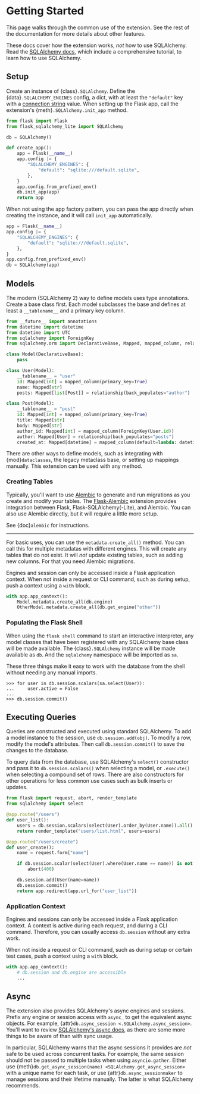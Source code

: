 # Getting Started

This page walks through the common use of the extension. See the rest of the
documentation for more details about other features.

These docs cover how the extension works, _not_ how to use SQLAlchemy. Read the
[SQLAlchemy docs], which include a comprehensive tutorial, to learn how to use
SQLAlchemy.

[SQLAlchemy docs]: https://docs.sqlalchemy.org


## Setup

Create an instance of {class}`.SQLAlchemy`. Define the
{data}`.SQLALCHEMY_ENGINES` config, a dict, with at least the `"default"` key
with a [connection string] value. When setting up the Flask app, call the
extension's {meth}`.SQLAlchemy.init_app` method.

[connection string]: https://docs.sqlalchemy.org/core/engines.html#database-urls

```python
from flask import Flask
from flask_sqlalchemy_lite import SQLAlchemy

db = SQLAlchemy()

def create_app():
    app = Flask(__name__)
    app.config |= {
        "SQLALCHEMY_ENGINES": {
            "default": "sqlite:///default.sqlite",
        },
    }
    app.config.from_prefixed_env()
    db.init_app(app)
    return app
```

When not using the app factory pattern, you can pass the app directly when
creating the instance, and it will call `init_app` automatically.

```python
app = Flask(__name__)
app.config |= {
    "SQLALCHEMY_ENGINES": {
        "default": "sqlite:///default.sqlite",
    },
}
app.config.from_prefixed_env()
db = SQLAlchemy(app)
```


## Models

The modern (SQLAlchemy 2) way to define models uses type annotations. Create a
base class first. Each model subclasses the base and defines at least a
`__tablename__` and a primary key column.

```python
from __future__ import annotations
from datetime import datetime
from datetime import UTC
from sqlalchemy import ForeignKey
from sqlalchemy.orm import DeclarativeBase, Mapped, mapped_column, relationship

class Model(DeclarativeBase):
    pass

class User(Model):
    __tablename__ = "user"
    id: Mapped[int] = mapped_column(primary_key=True)
    name: Mapped[str]
    posts: Mapped[list[Post]] = relationship(back_populates="author")

class Post(Model):
    __tablename__ = "post"
    id: Mapped[int] = mapped_column(primary_key=True)
    title: Mapped[str]
    body: Mapped[str]
    author_id: Mapped[int] = mapped_column(ForeignKey(User.id))
    author: Mapped[User] = relationship(back_populates="posts")
    created_at: Mapped[datetime] = mapped_column(default=lambda: datetime.now(UTC))
```

There are other ways to define models, such as integrating with
{mod}`dataclasses`, the legacy metaclass base, or setting up mappings manually.
This extension can be used with any method.


### Creating Tables

Typically, you'll want to use [Alembic] to generate and run migrations as you
create and modify your tables. The [Flask-Alembic] extension provides
integration between Flask, Flask-SQLAlchemy(-Lite), and Alembic. You can also
use Alembic directly, but it will require a little more setup.

[Alembic]: https://alembic.sqlalchemy.org
[Flask-Alembic]: https://flask-alembic.readthedocs.io

See {doc}`alembic` for instructions.

---

For basic uses, you can use the `metadata.create_all()` method. You can call
this for multiple metadatas with different engines. This will create any tables
that do not exist. It will _not_ update existing tables, such as adding new
columns. For that you need Alembic migrations.

Engines and session can only be accessed inside a Flask application context.
When not inside a request or CLI command, such as during setup, push a context
using a `with` block.

```python
with app.app_context():
    Model.metadata.create_all(db.engine)
    OtherModel.metadata.create_all(db.get_engine("other"))
```


### Populating the Flask Shell

When using the `flask shell` command to start an interactive interpreter,
any model classes that have been registered with any SQLAlchemy base class will
be made available. The {class}`.SQLAlchemy` instance will be made available as
`db`. And the `sqlalchemy` namespace will be imported as `sa`.

These three things make it easy to work with the database from the shell without
needing any manual imports.

```pycon
>>> for user in db.session.scalars(sa.select(User)):
...     user.active = False
...
>>> db.session.commit()
```


## Executing Queries

Queries are constructed and executed using standard SQLAlchemy. To add a model
instance to the session, use `db.session.add(obj)`. To modify a row, modify the
model's attributes. Then call `db.session.commit()` to save the changes to the
database.

To query data from the database, use SQLAlchemy's `select()` constructor and
pass it to `db.session.scalars()` when selecting a model, or `.execute()` when
selecting a compound set of rows. There are also constructors for other
operations for less common use cases such as bulk inserts or updates.

```python
from flask import request, abort, render_template
from sqlalchemy import select

@app.route("/users")
def user_list():
    users = db.session.scalars(select(User).order_by(User.name)).all()
    return render_template("users/list.html", users=users)

@app.route("/users/create")
def user_create():
    name = request.form["name"]

    if db.session.scalar(select(User).where(User.name == name)) is not None:
        abort(400)

    db.session.add(User(name=name))
    db.session.commit()
    return app.redirect(app.url_for("user_list"))
```


### Application Context

Engines and sessions can only be accessed inside a Flask application context.
A context is active during each request, and during a CLI command. Therefore,
you can usually access `db.session` without any extra work.

When not inside a request or CLI command, such as during setup or certain test
cases, push a context using a `with` block.

```python
with app.app_context():
    # db.session and db.engine are accessible
    ...
```


## Async

The extension also provides SQLAlchemy's async engines and sessions. Prefix any
engine or session access with `async_` to get the equivalent async objects. For
example, {attr}`db.async_session <.SQLAlchemy.async_session>`. You'll want to
review [SQLAlchemy's async docs][async docs], as there are some more things to
be aware of than with sync usage.

[async docs]: https://docs.sqlalchemy.org/orm/extensions/asyncio.html

In particular, SQLAlchemy warns that the async sessions it provides are _not_
safe to be used across concurrent tasks. For example, the same session should
not be passed to multiple tasks when using `asyncio.gather`. Either use
{meth}`db.get_async_session(name) <SQLAlchemy.get_async_session>` with a unique
name for each task, or use {attr}`db.async_sessionmaker` to manage sessions
and their lifetime manually. The latter is what SQLAlchemy recommends.
